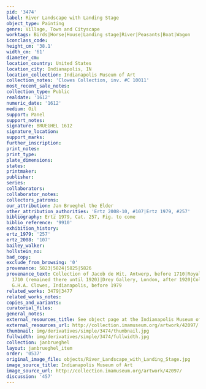 ```yaml
---
pid: '3474'
label: River Landscape with Landing Stage
object_type: Painting
genre: Village, Town and Cityscape
worktags: Birds|Horse|House|Landing stage|River|Peasants|Boat|Wagon
iconclass_code:
height_cm: '38.1'
width_cm: '61'
diameter_cm:
location_country: United States
location_city: Indianapolis, IN
location_collection: Indianapolis Museum of Art
collection_notes: 'Clowes Collection, inv. #C 10011'
most_recent_sale_notes:
collection_type: Public
realdate: '1612'
numeric_date: '1612'
medium: Oil
support: Panel
support_notes:
signature: BRUEGHEL 1612
signature_location:
support_marks:
further_inscription:
print_notes:
print_type:
plate_dimensions:
states:
printmaker:
publisher:
series:
collaborators:
collaborator_notes:
collectors_patrons:
our_attribution: Jan Brueghel the Elder
other_attribution_authorities: 'Ertz 2008-10, #107|Ertz 1979, #257'
bibliography: Ertz 1979, Cat. 257, Fig. to come
biblio_reference: '9910'
exhibition_history:
ertz_1979: '257'
ertz_2008: '107'
bailey_walker:
hollstein_no:
bad_copy:
exclude_from_browsing: '0'
provenance: 5823|5824|5825|5826
provenance_text: Collection of Jacob de Wit, Antwerp, before 1710|Royal Gallery, Dresden,
  1710 (remained there until 1920)|Drey Gallery, London, after 1920|Collection of
  G.H.A. Clowes, Indianapolis, before 1979
related_works: 3479|3477
related_works_notes:
copies_and_variants:
curatorial_files:
general_notes:
external_resources_title: See object page at the Indianapolis Museum of Art website
external_resources_url: http://collection.imamuseum.org/artwork/42097/
thumbnail: img/derivatives/simple/3474/thumbnail.jpg
fullwidth: img/derivatives/simple/3474/fullwidth.jpg
collection: janbrueghel
layout: janbrueghel_item
order: '0537'
original_image_file: objects/River_Landscape_with_Landing_Stage.jpg
image_source_title: Indianapolis Museum of Art
image_source_url: http://collection.imamuseum.org/artwork/42097/
discussion: '457'
---
```

